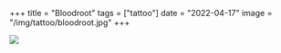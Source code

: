+++
title = "Bloodroot"
tags = ["tattoo"]
date = "2022-04-17"
image = "/img/tattoo/bloodroot.jpg"
+++

![](/img/tattoo/bloodroot.jpg)
